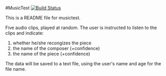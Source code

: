 #MusicTest
[![Build Status](https://travis-ci.org/asifrc/musictest.svg?branch=master)](https://travis-ci.org/asifrc/musictest)

This is a README file for musictest.

Five audio clips, played at random.
The user is instructed to listen to the clips
and indicate:
1. whether he/she recongizes the piece
2. the name of the composer (+confidence)
3. the name of the piece (+confidence)

The data will be saved to a text file,
using the user's name and age for the file name.
